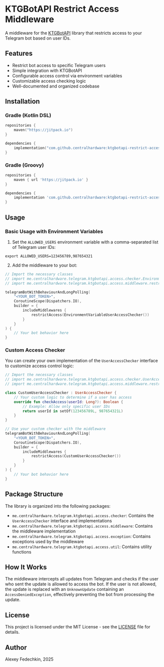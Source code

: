 # KTGBotAPI Restrict Access Middleware

A middleware for the [KTGBotAPI](https://github.com/InsanusMokrassar/ktgbotapi) library that restricts access to your Telegram bot based on user IDs.

## Features

- Restrict bot access to specific Telegram users
- Simple integration with KTGBotAPI
- Configurable access control via environment variables
- Customizable access checking logic
- Well-documented and organized codebase

## Installation

### Gradle (Kotlin DSL)

```kotlin
repositories {
    maven("https://jitpack.io")
}

dependencies {
    implementation("com.github.centralhardware:ktgbotapi-restrict-access-middleware:<latest-version>")
}
```

### Gradle (Groovy)

```groovy
repositories {
    maven { url 'https://jitpack.io' }
}

dependencies {
    implementation 'com.github.centralhardware:ktgbotapi-restrict-access-middleware:<latest-version>'
}
```

## Usage

### Basic Usage with Environment Variables

1. Set the `ALLOWED_USERS` environment variable with a comma-separated list of Telegram user IDs:

```shell
export ALLOWED_USERS=123456789,987654321
```

2. Add the middleware to your bot:

```kotlin
// Import the necessary classes
// import me.centralhardware.telegram.ktgbotapi.access.checker.EnvironmentVariableUserAccessChecker
// import me.centralhardware.telegram.ktgbotapi.access.middleware.restrictAccess

telegramBotWithBehaviourAndLongPolling(
    "<YOUR_BOT_TOKEN>",
    CoroutineScope(Dispatchers.IO),
    builder = {
        includeMiddlewares {
            restrictAccess(EnvironmentVariableUserAccessChecker())
        }
    }
) {
    // Your bot behavior here
}
```

### Custom Access Checker

You can create your own implementation of the `UserAccessChecker` interface to customize access control logic:

```kotlin
// Import the necessary classes
// import me.centralhardware.telegram.ktgbotapi.access.checker.UserAccessChecker
// import me.centralhardware.telegram.ktgbotapi.access.middleware.restrictAccess

class CustomUserAccessChecker : UserAccessChecker {
    // Your custom logic to determine if a user has access
    override fun checkAccess(userId: Long?): Boolean {
        // Example: Allow only specific user IDs
        return userId in setOf(123456789L, 987654321L)
    }
}

// Use your custom checker with the middleware
telegramBotWithBehaviourAndLongPolling(
    "<YOUR_BOT_TOKEN>",
    CoroutineScope(Dispatchers.IO),
    builder = {
        includeMiddlewares {
            restrictAccess(CustomUserAccessChecker())
        }
    }
) {
    // Your bot behavior here
}
```

## Package Structure

The library is organized into the following packages:

- `me.centralhardware.telegram.ktgbotapi.access.checker`: Contains the `UserAccessChecker` interface and implementations
- `me.centralhardware.telegram.ktgbotapi.access.middleware`: Contains the middleware implementation
- `me.centralhardware.telegram.ktgbotapi.access.exception`: Contains exceptions used by the middleware
- `me.centralhardware.telegram.ktgbotapi.access.util`: Contains utility functions


## How It Works

The middleware intercepts all updates from Telegram and checks if the user who sent the update is allowed to access the bot. If the user is not allowed, the update is replaced with an `UnknownUpdate` containing an `AccessDeniedException`, effectively preventing the bot from processing the update.

## License

This project is licensed under the MIT License - see the [LICENSE](LICENSE) file for details.

## Author

Alexey Fedechkin, 2025
